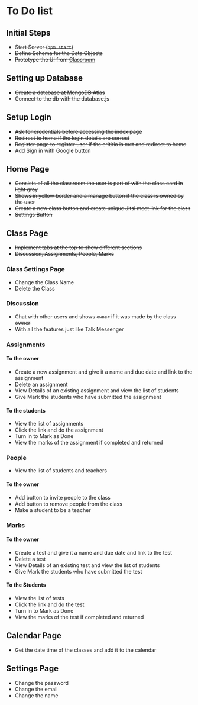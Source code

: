 # To Do list

## Initial Steps
- ~~Start Server (`npm start`)~~
- ~~Define Schema for the Data Objects~~
- ~~Prototype the UI from [Classroom](https://classroom.google.com)~~

## Setting up Database
- ~~Create a database at MongoDB Atlas~~
- ~~Connect to the db with the database.js~~

## Setup Login
- ~~Ask for credentials before accessing the index page~~
- ~~Redirect to home if the login details are correct~~
- ~~Register page to register user if the critiria is met and redirect to home~~
- Add Sign in with Google button

## Home Page
- ~~Consists of all the classroom the user is part of with the class card in light gray~~
- ~~Shows in yellow border and a manage button if the class is owned by the user~~
- ~~Create a new class button and create unique Jitsi meet link for the class~~
- ~~Settings Button~~

## Class Page
- ~~Implement tabs at the top to show different sections~~
- ~~Discussion, Assignments, People, Marks~~

### Class Settings Page
- Change the Class Name
- Delete the Class

### Discussion
- ~~Chat with other users and shows `owner` if it was made by the class owner~~
- With all the features just like Talk Messenger

### Assignments

#### To the owner
- Create a new assignment and give it a name and due date and link to the assignment
- Delete an assignment
- View Details of an existing assignment and view the list of students
- Give Mark the students who have submitted the assignment

#### To the students
- View the list of assignments
- Click the link and do the assignment
- Turn in to Mark as Done
- View the marks of the assignment if completed and returned

### People
- View the list of students and teachers

#### To the owner
- Add button to invite people to the class
- Add button to remove people from the class
- Make a student to be a teacher

### Marks

#### To the owner
- Create a test and give it a name and due date and link to the test
- Delete a test
- View Details of an existing test and view the list of students
- Give Mark the students who have submitted the test

#### To the Students
- View the list of tests
- Click the link and do the test
- Turn in to Mark as Done
- View the marks of the test if completed and returned

## Calendar Page
- Get the date time of the classes and add it to the calendar

## Settings Page
- Change the password
- Change the email
- Change the name